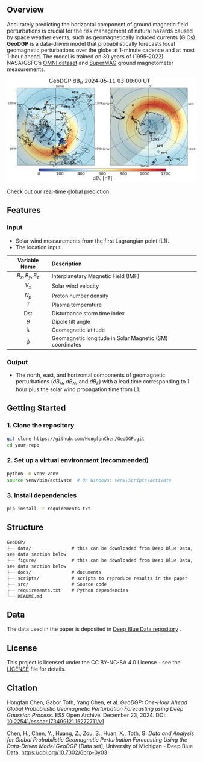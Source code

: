 ## Overview

Accurately predicting the horizontal component of ground magnetic field perturbations is crucial for the risk management of natural hazards caused by space weather events, such as geomagnetically induced currents (GICs). **GeoDGP** is a data-driven model that probabilistically forecasts local geomagnetic perturbations over the globe at 1-minute cadence and at most 1-hour ahead. The model is trained on 30 years of (1995-2022) NASA/GSFC’s [OMNI dataset](https://omniweb.gsfc.nasa.gov/) and [SuperMAG](https://supermag.jhuapl.edu/) ground magnetometer measurements.

![example](docs/example.png)

Check out our [real-time global prediction](https://csem.engin.umich.edu/GeoDGP/).


## Features

### Input

- Solar wind measurements from the first Lagrangian point (L1).
- The location input.

| Variable Name | Description |
| :----: | :---- |
| $B_x, B_y, B_z$ | Interplanetary Magnetic Field (IMF) |
| $V_x$ | Solar wind velocity |
| $N_p$ | Proton number density |
| $T$ | Plasma temperature |
| Dst | Disturbance storm time index |
| $\theta$ | Dipole tilt angle |
| $\lambda$ | Geomagnetic latitude |
| $\phi$ | Geomagnetic longitude in Solar Magnetic (SM) coordinates |

### Output

- The north, east, and horizontal components of geomagnetic perturbations ($dB_H$, $dB_N$, and $dB_E$) with a lead time corresponding to 1 hour plus the solar wind propagation time from L1.

## Getting Started

### 1. Clone the repository

```bash
git clone https://github.com/HongfanChen/GeoDGP.git
cd your-repo
```

### 2. Set up a virtual environment (recommended)

```bash
python -m venv venv
source venv/bin/activate  # On Windows: venv\Scripts\activate
```

### 3. Install dependencies

```bash
pip install -r requirements.txt
```

## Structure

```
GeoDGP/
├── data/               # this can be downloaded from Deep Blue Data, see data section below
├── figure/             # this can be downloaded from Deep Blue Data, see data section below
├── docs/               # documents
├── scripts/            # scripts to reproduce results in the paper
├── src/                # Source code
├── requirements.txt    # Python dependencies
└── README.md
```

## Data

The data used in the paper is deposited in [Deep Blue Data repository](https://doi.org/10.7302/6brp-0y03) .

## License

This project is licensed under the CC BY-NC-SA 4.0 License - see the [LICENSE](https://creativecommons.org/licenses/by-nc-sa/4.0/deed.en) file for details.

## Citation

Hongfan Chen, Gabor Toth, Yang Chen, et al. <i>GeoDGP: One-Hour Ahead Global Probabilistic Geomagnetic Perturbation Forecasting using Deep Gaussian Process.</i> ESS Open Archive. December 23, 2024. DOI: <a href=“https://doi.org/10.22541/essoar.173499121.15272711/v1” target=“_blank”> 10.22541/essoar.173499121.15272711/v1</a>

Chen, H., Chen, Y., Huang, Z., Zou, S., Huan, X., Toth, G. <i>Data and Analysis for Global Probabilistic Geomagnetic Perturbation Forecasting Using the Data-Driven Model GeoDGP</i> [Data set], University of Michigan - Deep Blue Data. https://doi.org/10.7302/6brp-0y03
